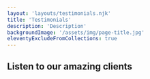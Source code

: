 ```yaml
---
layout: 'layouts/testimonials.njk'
title: 'Testimonials'
description: 'Description'
backgroundImage: '/assets/img/page-title.jpg'
eleventyExcludeFromCollections: true
---
```

## Listen to our amazing clients
